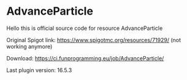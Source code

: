 # AdvanceParticle
Hello this is official source code for resource AdvanceParticle

Original Spigot link: https://www.spigotmc.org/resources/71929/ (not working anymore)

Download: https://ci.funprogramming.eu/job/AdvanceParticle/

Last plugin version: 16.5.3
